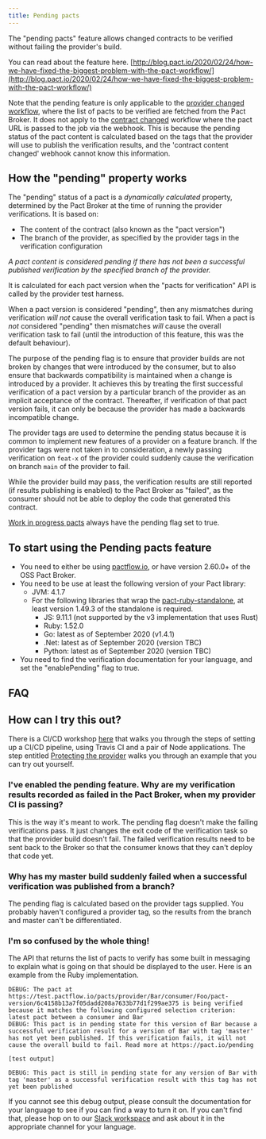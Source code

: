 ```yaml
---
title: Pending pacts
---
```


The "pending pacts" feature allows changed contracts to be verified without failing the provider's build.

You can read about the feature here. [http://blog.pact.io/2020/02/24/how-we-have-fixed-the-biggest-problem-with-the-pact-workflow/](http://blog.pact.io/2020/02/24/how-we-have-fixed-the-biggest-problem-with-the-pact-workflow/)

Note that the pending feature is only applicable to the [provider changed workflow](/pact_nirvana/step_4#d-configure-pact-to-be-verified-when-provider-changes), where the list of pacts to be verified are fetched from the Pact Broker. It does not apply to the [contract changed](/pact_nirvana/step_4#e-configure-pact-to-be-verified-when-contract-changes) workflow where the pact URL is passed to the job via the webhook. This is because the pending status of the pact content is calculated based on the tags that the provider will use to publish the verification results, and the 'contract content changed' webhook cannot know this information.

## How the "pending" property works

The "pending" status of a pact is a _dynamically calculated_ property, determined by the Pact Broker at the time of running the provider verifications. It is based on:

* The content of the contract (also known as the "pact version")
* The branch of the provider, as specified by the provider tags in the verification configuration

_A pact content is considered pending if there has not been a successful published verification by the specified branch of the provider._

It is calculated for each pact version when the "pacts for verification" API is called by the provider test harness. 

When a pact version is considered "pending", then any mismatches during verification _will not_ cause the overall verification task to fail. When a pact is _not_ considered "pending" then mismatches _will_ cause the overall verification task to fail (until the introduction of this feature, this was the default behaviour).

The purpose of the pending flag is to ensure that provider builds are not broken by changes that were introduced by the consumer, but to also ensure that backwards compatibility is maintained when a change is introduced by a provider. It achieves this by treating the first successful verification of a pact version by a particular branch of the provider as an implicit acceptance of the contract. Thereafter, if verification of that pact version fails, it can only be because the provider has made a backwards incompatible change.

The provider tags are used to determine the pending status because it is common to implement new features of a provider on a feature branch. If the provider tags were not taken in to consideration, a newly passing verification on `feat-x` of the provider could suddenly cause the verification on branch `main` of the provider to fail.

While the provider build may pass, the verification results are still reported (if results publishing is enabled) to the Pact Broker as "failed", as the consumer should not be able to deploy the code that generated this contract.

[Work in progress pacts](/pact_broker/advanced_topics/wip_pacts) always have the pending flag set to true.

## To start using the Pending pacts feature

* You need to either be using [pactflow.io](https://pactflow.io?utm_source=ossdocs&utm_campaign=pending_pacts), or have version 2.60.0+ of the OSS Pact Broker.
* You need to be use at least the following version of your Pact library:
    * JVM: 4.1.7
    * For the following libraries that wrap the [pact-ruby-standalone](https://docs.pact.io/wrapper_implementations), at least version 1.49.3 of the standalone is required.
        * JS: 9.11.1 (not supported by the v3 implementation that uses Rust)
        * Ruby: 1.52.0
        * Go: latest as of September 2020 (v1.4.1)
        * .Net: latest as of September 2020 (version TBC)
        * Python: latest as of September 2020 (version TBC)
* You need to find the verification documentation for your language, and set the "enablePending" flag to true.

## FAQ

## How can I try this out?

There is a CI/CD workshop [here](https://docs.pactflow.io/docs/workshops/ci-cd/) that walks you through the steps of setting up a CI/CD pipeline, using Travis CI and a pair of Node applications. The step entitled [Protecting the provider](https://docs.pactflow.io/docs/workshops/ci-cd/workshop/protecting-the-provider/) walks you through an example that you can try out yourself.

### I've enabled the pending feature. Why are my verification results recorded as failed in the Pact Broker, when my provider CI is passing?

This is the way it's meant to work. The pending flag doesn't make the failing verifications pass. It just changes the exit code of the verification task so that the provider build doesn't fail. The failed verification results need to be sent back to the Broker so that the consumer knows that they can't deploy that code yet.

### Why has my master build suddenly failed when a successful verification was published from a branch?

The pending flag is calculated based on the provider tags supplied. You probably haven't configured a provider tag, so the results from the branch and master can't be differentiated.

### I'm so confused by the whole thing!

The API that returns the list of pacts to verify has some built in messaging to explain what is going on that should be displayed to the user. Here is an example from the Ruby implementation.

```
DEBUG: The pact at https://test.pactflow.io/pacts/provider/Bar/consumer/Foo/pact-version/6c4158b13a7f05dadd208a7633b77d1f299ae375 is being verified because it matches the following configured selection criterion: latest pact between a consumer and Bar
DEBUG: This pact is in pending state for this version of Bar because a successful verification result for a version of Bar with tag 'master' has not yet been published. If this verification fails, it will not cause the overall build to fail. Read more at https://pact.io/pending

[test output]

DEBUG: This pact is still in pending state for any version of Bar with tag 'master' as a successful verification result with this tag has not yet been published
```

If you cannot see this debug output, please consult the documentation for your language to see if you can find a way to turn it on. If you can't find that, please hop on to our [Slack workspace](https://slack.pact.io) and ask about it in the appropriate channel for your language. 


